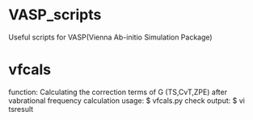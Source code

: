 # VASP_scripts
Useful scripts for VASP(Vienna Ab-initio Simulation Package)
# vfcals
function: Calculating the correction terms of G (TS,CvT,ZPE) after vabrational frequency calculation
usage: $ vfcals.py
check output: $ vi tsresult
